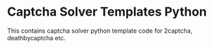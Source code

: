 # Captcha Solver Templates Python
This contains captcha solver python template code for 2captcha, deathbycaptcha etc.
